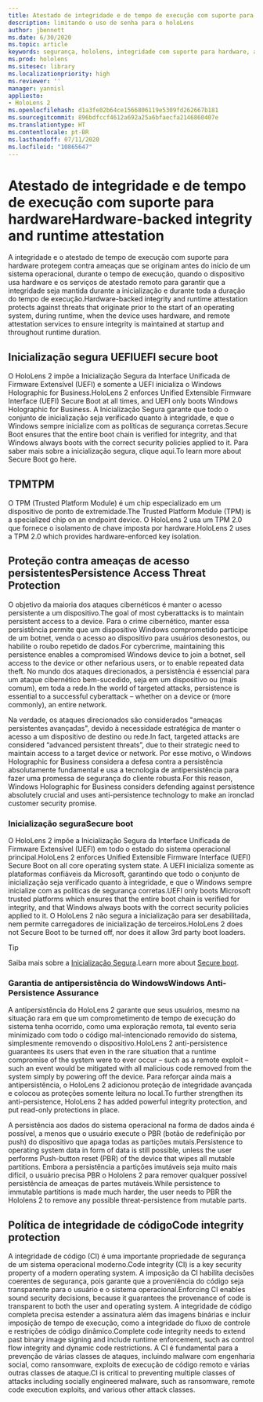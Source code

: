 ```yaml
---
title: Atestado de integridade e de tempo de execução com suporte para hardware
description: limitando o uso de senha para o holoLens
author: jbennett
ms.date: 6/30/2020
ms.topic: article
keywords: segurança, hololens, integridade com suporte para hardware, atestado de tempo de execução, UEFI, inicialização segura de UEFI, inicialização segura, TPM, proteção contra ameaças, garantia de antipersistência do Windows, integridade do código, proteção de código,
ms.prod: hololens
ms.sitesec: library
ms.localizationpriority: high
ms.reviewer: ''
manager: yannisl
appliesto:
- HoloLens 2
ms.openlocfilehash: d1a3fe02b64ce1566806119e5309fd262667b181
ms.sourcegitcommit: 896bdfccf4612a692a25a6bfaecfa2146860407e
ms.translationtype: HT
ms.contentlocale: pt-BR
ms.lasthandoff: 07/11/2020
ms.locfileid: "10865647"
---
```

# <span data-ttu-id="2867f-104">Atestado de integridade e de tempo de execução com suporte para hardware</span><span class="sxs-lookup"><span data-stu-id="2867f-104">Hardware-backed integrity and runtime attestation</span></span>

<span data-ttu-id="2867f-105">A integridade e o atestado de tempo de execução com suporte para hardware protegem contra ameaças que se originam antes do início de um sistema operacional, durante o tempo de execução, quando o dispositivo usa hardware e os serviços de atestado remoto para garantir que a integridade seja mantida durante a inicialização e durante toda a duração do tempo de execução.</span><span class="sxs-lookup"><span data-stu-id="2867f-105">Hardware-backed integrity and runtime attestation protects against threats that originate prior to the start of an operating system, during runtime, when the device uses hardware, and remote attestation services to ensure integrity is maintained at startup and throughout runtime duration.</span></span>

## <span data-ttu-id="2867f-106">Inicialização segura UEFI</span><span class="sxs-lookup"><span data-stu-id="2867f-106">UEFI secure boot</span></span>

<span data-ttu-id="2867f-107">O HoloLens 2 impõe a Inicialização Segura da Interface Unificada de Firmware Extensível (UEFI) e somente a UEFI inicializa o Windows Holographic for Business.</span><span class="sxs-lookup"><span data-stu-id="2867f-107">HoloLens 2 enforces Unified Extensible Firmware Interface (UEFI) Secure Boot at all times, and UEFI only boots Windows Holographic for Business.</span></span>
<span data-ttu-id="2867f-108">A Inicialização Segura garante que todo o conjunto de inicialização seja verificado quanto à integridade, e que o Windows sempre inicialize com as políticas de segurança corretas.</span><span class="sxs-lookup"><span data-stu-id="2867f-108">Secure Boot ensures that the entire boot chain is verified for integrity, and that Windows always boots with the correct security policies applied to it.</span></span> <span data-ttu-id="2867f-109">Para saber mais sobre a inicialização segura, clique aqui.</span><span class="sxs-lookup"><span data-stu-id="2867f-109">To learn more about Secure Boot go here.</span></span>

## <span data-ttu-id="2867f-110">TPM</span><span class="sxs-lookup"><span data-stu-id="2867f-110">TPM</span></span>

<span data-ttu-id="2867f-111">O TPM (Trusted Platform Module) é um chip especializado em um dispositivo de ponto de extremidade.</span><span class="sxs-lookup"><span data-stu-id="2867f-111">The Trusted Platform Module (TPM) is a specialized chip on an endpoint device.</span></span> <span data-ttu-id="2867f-112">O HoloLens 2 usa um TPM 2.0 que fornece o isolamento de chave imposta por hardware.</span><span class="sxs-lookup"><span data-stu-id="2867f-112">HoloLens 2 uses a TPM 2.0 which provides hardware-enforced key isolation.</span></span>

## <span data-ttu-id="2867f-113">Proteção contra ameaças de acesso persistentes</span><span class="sxs-lookup"><span data-stu-id="2867f-113">Persistence Access Threat Protection</span></span>

<span data-ttu-id="2867f-114">O objetivo da maioria dos ataques cibernéticos é manter o acesso persistente a um dispositivo.</span><span class="sxs-lookup"><span data-stu-id="2867f-114">The goal of most cyberattacks is to maintain persistent access to a device.</span></span> <span data-ttu-id="2867f-115">Para o crime cibernético, manter essa persistência permite que um dispositivo Windows comprometido participe de um botnet, venda o acesso ao dispositivo para usuários desonestos, ou habilite o roubo repetido de dados.</span><span class="sxs-lookup"><span data-stu-id="2867f-115">For cybercrime, maintaining this persistence enables a compromised Windows device to join a botnet, sell access to the device or other nefarious users, or to enable repeated data theft.</span></span> <span data-ttu-id="2867f-116">No mundo dos ataques direcionados, a persistência é essencial para um ataque cibernético bem-sucedido, seja em um dispositivo ou (mais comum), em toda a rede.</span><span class="sxs-lookup"><span data-stu-id="2867f-116">In the world of targeted attacks, persistence is essential to a successful cyberattack – whether on a device or (more commonly), an entire network.</span></span>  

<span data-ttu-id="2867f-117">Na verdade, os ataques direcionados são considerados "ameaças persistentes avançadas", devido à necessidade estratégica de manter o acesso a um dispositivo de destino ou rede.</span><span class="sxs-lookup"><span data-stu-id="2867f-117">In fact, targeted attacks are considered “advanced persistent threats”, due to their strategic need to maintain access to a target device or network.</span></span> <span data-ttu-id="2867f-118">Por esse motivo, o Windows Holographic for Business considera a defesa contra a persistência absolutamente fundamental e usa a tecnologia de antipersistência para fazer uma promessa de segurança do cliente robusta.</span><span class="sxs-lookup"><span data-stu-id="2867f-118">For this reason, Windows Holographic for Business considers defending against persistence absolutely crucial and uses anti-persistence technology to make an ironclad customer security promise.</span></span>

### <span data-ttu-id="2867f-119">Inicialização segura</span><span class="sxs-lookup"><span data-stu-id="2867f-119">Secure boot</span></span> 

<span data-ttu-id="2867f-120">O HoloLens 2 impõe a Inicialização Segura da Interface Unificada de Firmware Extensível (UEFI) em todo o estado do sistema operacional principal.</span><span class="sxs-lookup"><span data-stu-id="2867f-120">HoloLens 2 enforces Unified Extensible Firmware Interface (UEFI) Secure Boot on all core operating system state.</span></span> <span data-ttu-id="2867f-121">A UEFI inicializa somente as plataformas confiáveis da Microsoft, garantindo que todo o conjunto de inicialização seja verificado quanto à integridade, e que o Windows sempre inicialize com as políticas de segurança corretas.</span><span class="sxs-lookup"><span data-stu-id="2867f-121">UEFI only boots Microsoft trusted platforms which ensures that the entire boot chain is verified for integrity, and that Windows always boots with the correct security policies applied to it.</span></span> <span data-ttu-id="2867f-122">O HoloLens 2 não segura a inicialização para ser desabilitada, nem permite carregadores de inicialização de terceiros.</span><span class="sxs-lookup"><span data-stu-id="2867f-122">HoloLens 2 does not Secure Boot to be turned off, nor does it allow 3rd party boot loaders.</span></span>

> [!Tip]
> <span data-ttu-id="2867f-123">Saiba mais sobre a [Inicialização Segura](https://docs.microsoft.com/windows-hardware/design/device-experiences/oem-secure-boot).</span><span class="sxs-lookup"><span data-stu-id="2867f-123">Learn more about [Secure boot](https://docs.microsoft.com/windows-hardware/design/device-experiences/oem-secure-boot).</span></span>

### <span data-ttu-id="2867f-124">Garantia de antipersistência do Windows</span><span class="sxs-lookup"><span data-stu-id="2867f-124">Windows Anti-Persistence Assurance</span></span>

<span data-ttu-id="2867f-125">A antipersistência do HoloLens 2 garante que seus usuários, mesmo na situação rara em que um comprometimento de tempo de execução do sistema tenha ocorrido, como uma exploração remota, tal evento seria minimizado com todo o código mal-intencionado removido do sistema, simplesmente removendo o dispositivo.</span><span class="sxs-lookup"><span data-stu-id="2867f-125">HoloLens 2 anti-persistence guarantees its users that even in the rare situation that a runtime compromise of the system were to ever occur – such as a remote exploit – such an event would be mitigated with all malicious code removed from the system simply by powering off the device.</span></span> <span data-ttu-id="2867f-126">Para reforçar ainda mais a antipersistência, o HoloLens 2 adicionou proteção de integridade avançada e colocou as proteções somente leitura no local.</span><span class="sxs-lookup"><span data-stu-id="2867f-126">To further strengthen its anti-persistence, HoloLens 2 has added powerful integrity protection, and put read-only protections in place.</span></span>

<span data-ttu-id="2867f-127">A persistência aos dados do sistema operacional na forma de dados ainda é possível, a menos que o usuário execute o PBR (botão de redefinição por push) do dispositivo que apaga todas as partições mutais.</span><span class="sxs-lookup"><span data-stu-id="2867f-127">Persistence to operating system data in form of data is still possible, unless the user performs Push-button reset (PBR) of the device that wipes all mutable partitions.</span></span> <span data-ttu-id="2867f-128">Embora a persistência a partições imutáveis seja muito mais difícil, o usuário precisa PBR o Hololens 2 para remover qualquer possível persistência de ameaças de partes mutáveis.</span><span class="sxs-lookup"><span data-stu-id="2867f-128">While persistence to immutable partitions is made much harder, the user needs to PBR the Hololens 2 to remove any possible threat-persistence from mutable parts.</span></span>

## <span data-ttu-id="2867f-129">Política de integridade de código</span><span class="sxs-lookup"><span data-stu-id="2867f-129">Code integrity protection</span></span> 

<span data-ttu-id="2867f-130">A integridade de código (CI) é uma importante propriedade de segurança de um sistema operacional moderno.</span><span class="sxs-lookup"><span data-stu-id="2867f-130">Code integrity (CI) is a key security property of a modern operating system.</span></span> <span data-ttu-id="2867f-131">A imposição da CI habilita decisões coerentes de segurança, pois garante que a proveniência do código seja transparente para o usuário e o sistema operacional.</span><span class="sxs-lookup"><span data-stu-id="2867f-131">Enforcing CI enables sound security decisions, because it guarantees the provenance of code is transparent to both the user and operating system.</span></span> <span data-ttu-id="2867f-132">A integridade de código completa precisa estender a assinatura além das imagens binárias e incluir imposição de tempo de execução, como a integridade do fluxo de controle e restrições de código dinâmico.</span><span class="sxs-lookup"><span data-stu-id="2867f-132">Complete code integrity needs to extend past binary image signing and include runtime enforcement, such as control flow integrity and dynamic code restrictions.</span></span> <span data-ttu-id="2867f-133">A CI é fundamental para a prevenção de várias classes de ataques, incluindo malware com engenharia social, como ransomware, exploits de execução de código remoto e várias outras classes de ataque.</span><span class="sxs-lookup"><span data-stu-id="2867f-133">CI is critical to preventing multiple classes of attacks including socially engineered malware, such as ransomware, remote code execution exploits, and various other attack classes.</span></span>
